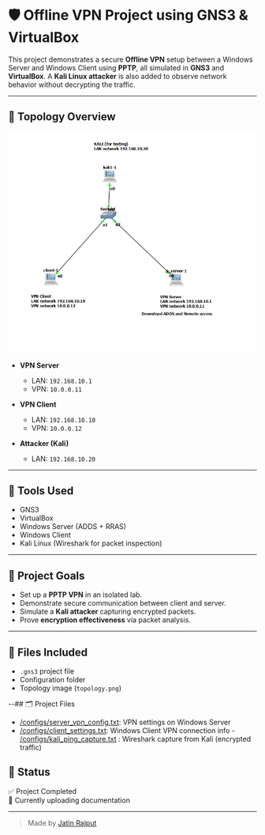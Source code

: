 # 🛡️ Offline VPN Project using GNS3 & VirtualBox

This project demonstrates a secure **Offline VPN** setup between a Windows Server and Windows Client using **PPTP**, all simulated in **GNS3** and **VirtualBox**. A **Kali Linux attacker** is also added to observe network behavior without decrypting the traffic.

---

## 🔧 Topology Overview

![Topology](topology.png)

- **VPN Server**
  - LAN: `192.168.10.1`
  - VPN: `10.0.0.11`

- **VPN Client**
  - LAN: `192.168.10.10`
  - VPN: `10.0.0.12`

- **Attacker (Kali)**
  - LAN: `192.168.10.20`

---

## 🧰 Tools Used

- GNS3
- VirtualBox
- Windows Server (ADDS + RRAS)
- Windows Client
- Kali Linux (Wireshark for packet inspection)

---

## 🎯 Project Goals

- Set up a **PPTP VPN** in an isolated lab.
- Demonstrate secure communication between client and server.
- Simulate a **Kali attacker** capturing encrypted packets.
- Prove **encryption effectiveness** via packet analysis.

---

## 📂 Files Included

- `.gns3` project file
- Configuration folder
- Topology image (`topology.png`)

--## 🗂️ Project Files

- [/configs/server_vpn_config.txt](https://github.com/jatin-rajputt/offline-vpn/blob/main/configs/windows-vpn-server-setup.txt): VPN settings on Windows Server
- [/configs/client_settings.txt](https://github.com/jatin-rajputt/offline-vpn/blob/main/configs/windows-vpn-client-setup.txt): Windows Client VPN connection info
-[ /configs/kali_ping_capture.txt](https://github.com/jatin-rajputt/offline-vpn/blob/main/configs/kali-testing-commands.txt) : Wireshark capture from Kali (encrypted traffic)


## 📌 Status

✅ Project Completed  
🔄 Currently uploading documentation

---

> Made by [Jatin Rajput](https://github.com/jatin-rajputt)


